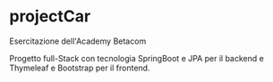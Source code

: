 # projectCar
Esercitazione dell'Academy Betacom

Progetto full-Stack con tecnologia SpringBoot e JPA per il backend e Thymeleaf e Bootstrap per il frontend.

